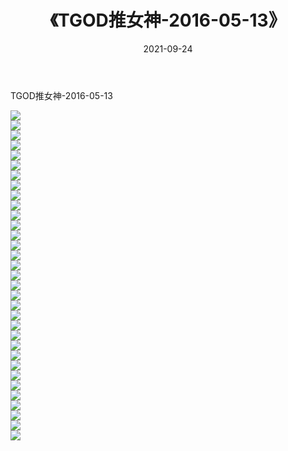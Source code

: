 ﻿---
layout: post
title:  《TGOD推女神-2016-05-13》
date:   2021-09-24
img: http://img.660000.xyz/Sharelink/网络美图/2021/TGOD推女神-2016-05-13/000.jpg
categories: [美女, 清纯, 唯美]
---

TGOD推女神-2016-05-13

  ![](http://img.660000.xyz/Sharelink/网络美图/2021/TGOD推女神-2016-05-13/001.jpg) <br> ![](http://img.660000.xyz/Sharelink/网络美图/2021/TGOD推女神-2016-05-13/002.jpg) <br> ![](http://img.660000.xyz/Sharelink/网络美图/2021/TGOD推女神-2016-05-13/003.jpg) <br> ![](http://img.660000.xyz/Sharelink/网络美图/2021/TGOD推女神-2016-05-13/004.jpg) <br> ![](http://img.660000.xyz/Sharelink/网络美图/2021/TGOD推女神-2016-05-13/005.jpg) <br> ![](http://img.660000.xyz/Sharelink/网络美图/2021/TGOD推女神-2016-05-13/006.jpg) <br> ![](http://img.660000.xyz/Sharelink/网络美图/2021/TGOD推女神-2016-05-13/007.jpg) <br> ![](http://img.660000.xyz/Sharelink/网络美图/2021/TGOD推女神-2016-05-13/008.jpg) <br> ![](http://img.660000.xyz/Sharelink/网络美图/2021/TGOD推女神-2016-05-13/009.jpg) <br> ![](http://img.660000.xyz/Sharelink/网络美图/2021/TGOD推女神-2016-05-13/010.jpg) <br> ![](http://img.660000.xyz/Sharelink/网络美图/2021/TGOD推女神-2016-05-13/011.jpg) <br> ![](http://img.660000.xyz/Sharelink/网络美图/2021/TGOD推女神-2016-05-13/012.jpg) <br> ![](http://img.660000.xyz/Sharelink/网络美图/2021/TGOD推女神-2016-05-13/013.jpg) <br> ![](http://img.660000.xyz/Sharelink/网络美图/2021/TGOD推女神-2016-05-13/014.jpg) <br> ![](http://img.660000.xyz/Sharelink/网络美图/2021/TGOD推女神-2016-05-13/015.jpg) <br> ![](http://img.660000.xyz/Sharelink/网络美图/2021/TGOD推女神-2016-05-13/016.jpg) <br> ![](http://img.660000.xyz/Sharelink/网络美图/2021/TGOD推女神-2016-05-13/017.jpg) <br> ![](http://img.660000.xyz/Sharelink/网络美图/2021/TGOD推女神-2016-05-13/018.jpg) <br> ![](http://img.660000.xyz/Sharelink/网络美图/2021/TGOD推女神-2016-05-13/019.jpg) <br> ![](http://img.660000.xyz/Sharelink/网络美图/2021/TGOD推女神-2016-05-13/020.jpg) <br> ![](http://img.660000.xyz/Sharelink/网络美图/2021/TGOD推女神-2016-05-13/021.jpg) <br> ![](http://img.660000.xyz/Sharelink/网络美图/2021/TGOD推女神-2016-05-13/022.jpg) <br> ![](http://img.660000.xyz/Sharelink/网络美图/2021/TGOD推女神-2016-05-13/023.jpg) <br> ![](http://img.660000.xyz/Sharelink/网络美图/2021/TGOD推女神-2016-05-13/024.jpg) <br> ![](http://img.660000.xyz/Sharelink/网络美图/2021/TGOD推女神-2016-05-13/025.jpg) <br> ![](http://img.660000.xyz/Sharelink/网络美图/2021/TGOD推女神-2016-05-13/026.jpg) <br> ![](http://img.660000.xyz/Sharelink/网络美图/2021/TGOD推女神-2016-05-13/027.jpg) <br> ![](http://img.660000.xyz/Sharelink/网络美图/2021/TGOD推女神-2016-05-13/028.jpg) <br> ![](http://img.660000.xyz/Sharelink/网络美图/2021/TGOD推女神-2016-05-13/029.jpg) <br> ![](http://img.660000.xyz/Sharelink/网络美图/2021/TGOD推女神-2016-05-13/030.jpg) <br> ![](http://img.660000.xyz/Sharelink/网络美图/2021/TGOD推女神-2016-05-13/031.jpg) <br> ![](http://img.660000.xyz/Sharelink/网络美图/2021/TGOD推女神-2016-05-13/032.jpg) <br> ![](http://img.660000.xyz/Sharelink/网络美图/2021/TGOD推女神-2016-05-13/033.jpg) <br>